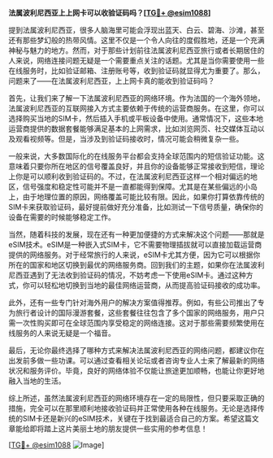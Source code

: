 **法属波利尼西亚上上网卡可以收验证码吗？[[TG💪+ @esim1088](https://t.me/s/esim1088)]**

提到法属波利尼西亚，很多人脑海里可能会浮现出蓝天、白云、碧海、沙滩，甚至还有那些梦幻般的热带风情。这里不仅是一个令人向往的度假胜地，还是一个充满神秘与魅力的地方。然而，对于那些计划前往法属波利尼西亚旅行或者长期居住的人来说，网络连接问题无疑是一个需要重点关注的话题。尤其是当你需要使用一些在线服务时，比如验证邮箱、注册账号等，收到验证码就显得尤为重要了。那么，问题来了——在法属波利尼西亚，上上网卡真的能收到验证码吗？

首先，让我们来了解一下法属波利尼西亚的网络环境。作为法国的一个海外领地，法属波利尼西亚的互联网接入方式主要依赖于传统的运营商服务。在这里，你可以选择购买当地的SIM卡，然后插入手机或平板设备中使用。通常情况下，这些本地运营商提供的数据套餐能够满足基本的上网需求，比如浏览网页、社交媒体互动以及观看视频等。但是，当涉及到验证码接收时，情况可能会稍微复杂一些。

一般来说，大多数国际化的在线服务平台都会支持全球范围内的短信验证功能。这意味着只要你所在地区的信号覆盖良好，并且你的设备能够正常接收到短信，理论上你是可以顺利收到验证码的。不过，在法属波利尼西亚这样一个相对偏远的地区，信号强度和稳定性可能并不是一直都能得到保障。尤其是在某些偏远的小岛上，由于地理位置的原因，网络覆盖可能比较有限。因此，如果你打算依靠传统的SIM卡来获取验证码，最好提前做好充分准备，比如测试一下信号质量，确保你的设备在需要的时候能够稳定工作。

当然，随着科技的发展，现在还有一种更加便捷的方式来解决这个问题——那就是eSIM技术。eSIM是一种嵌入式SIM卡，它不需要物理插拔就可以直接加载运营商提供的网络服务。对于经常旅行的人来说，eSIM卡尤其方便，因为它可以根据你所在的国家和地区切换到最优的网络服务商。回到我们的主题，如果你在法属波利尼西亚遇到了无法收到验证码的情况，不妨考虑一下使用eSIM卡。通过这种方式，你可以轻松地切换到当地的最佳网络运营商，从而提高验证码接收的成功率。

此外，还有一些专门针对海外用户的解决方案值得推荐。例如，有些公司推出了专为旅行者设计的国际漫游套餐，这些套餐往往包含了多个国家的网络服务，用户只需一次性购买即可在全球范围内享受稳定的网络连接。这对于那些需要频繁使用在线服务的人来说无疑是一个福音。

最后，无论你最终选择了哪种方式来解决法属波利尼西亚的网络问题，都建议你在出发前多做一些功课。可以通过查看相关论坛或者咨询专业人士来了解最新的网络状况和服务评价。毕竟，良好的网络体验不仅能让旅途更加顺畅，也能让你更好地融入当地的生活。

综上所述，虽然法属波利尼西亚的网络环境存在一定的局限性，但只要采取正确的措施，完全可以在那里顺利地接收验证码并正常使用各种在线服务。无论是选择传统的SIM卡还是新兴的eSIM技术，关键在于找到最适合自己的方案。希望这篇文章能给即将踏上这片美丽土地的朋友提供一些实用的参考信息！

[[TG💪+ @esim1088](https://t.me/s/esim1088) ![Image](https://i.postimg.cc/4NQfJmqS/Snipaste-2025-05-13-00-14-12.png)]